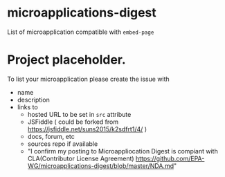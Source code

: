 # microapplications-digest
List of microapplication compatible with `embed-page`

# Project placeholder.

To list your microapplication please create the issue with 
* name
* description 
* links to 
    * hosted URL to be set in `src` attribute
    * JSFiddle ( could be forked from https://jsfiddle.net/suns2015/k2sdfrt1/4/ ) 
    * docs, forum, etc
    * sources repo if available
    * "I confirm my posting to Microappliocation Digest is compiant with CLA(Contributor License Agreement) https://github.com/EPA-WG/microapplications-digest/blob/master/NDA.md"

